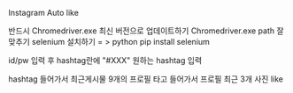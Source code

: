 
Instagram Auto like

반드시 Chromedriver.exe 최신 버전으로 업데이트하기
Chromedriver.exe path 잘 맞추기
selenium 설치하기 = > python pip install selenium

id/pw 입력 후
hashtag란에 "#XXX"  원하는 hashtag 입력

hashtag 들어가서 최근게시물 9개의 프로필 타고 들어가서 프로필 최근 3개 사진 like
